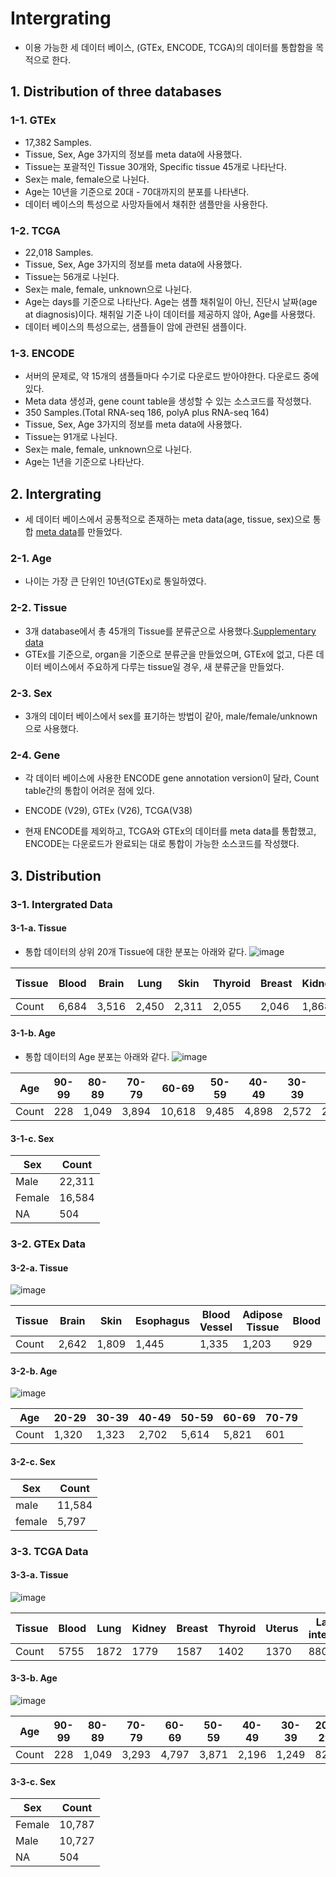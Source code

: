 # Intergrating 
+ 이용 가능한 세 데이터 베이스, (GTEx, ENCODE, TCGA)의 데이터를 통합함을 목적으로 한다.

## 1. Distribution of three databases
### 1-1. GTEx
  + 17,382 Samples.
  + Tissue, Sex, Age 3가지의 정보를 meta data에 사용했다. 
  + Tissue는 포괄적인 Tissue 30개와, Specific tissue 45개로 나타난다.
  + Sex는 male, female으로 나뉜다.
  + Age는 10년을 기준으로 20대 - 70대까지의 분포를 나타낸다.
  + 데이터 베이스의 특성으로 사망자들에서 채취한 샘플만을 사용한다.
### 1-2. TCGA
  + 22,018 Samples.
  + Tissue, Sex, Age 3가지의 정보를 meta data에 사용했다.
  + Tissue는 56개로 나뉜다.
  + Sex는 male, female, unknown으로 나뉜다.
  + Age는 days를 기준으로 나타난다. Age는 샘플 채취일이 아닌, 진단시 날짜(age at diagnosis)이다. 채취일 기준 나이 데이터를 제공하지 않아, Age를 사용했다.
  + 데이터 베이스의 특성으로는, 샘플들이 암에 관련된 샘플이다.
### 1-3. ENCODE
  + 서버의 문제로, 약 15개의 샘플들마다 수기로 다운로드 받아야한다. 다운로드 중에 있다.
  + Meta data 생성과, gene count table을 생성할 수 있는 소스코드를 작성했다.
  + 350 Samples.(Total RNA-seq 186, polyA plus RNA-seq 164)
  + Tissue, Sex, Age 3가지의 정보를 meta data에 사용했다.
  + Tissue는 91개로 나뉜다.
  + Sex는 male, female, unknown으로 나뉜다.
  + Age는 1년을 기준으로 나타난다.

## 2. Intergrating
+ 세 데이터 베이스에서 공통적으로 존재하는 meta data(age, tissue, sex)으로 통합 [meta data](https://github.com/Park-JungJoon/Human-transcriptome-atlas/blob/main/Supplementary%20data/integrated_tcga_gtex.tsv)를 만들었다.
### 2-1. Age
  + 나이는 가장 큰 단위인 10년(GTEx)로 통일하였다. 
### 2-2. Tissue
  + 3개 database에서 총 45개의 Tissue를 분류군으로 사용했다.[Supplementary data](https://github.com/Park-JungJoon/Human-transcriptome-atlas/blob/main/Supplementary%20data/Tissue%20intergrating.txt)
  + GTEx를 기준으로, organ을 기준으로 분류군을 만들었으며, GTEx에 없고, 다른 데이터 베이스에서 주요하게 다루는 tissue일 경우, 새 분류군을 만들었다.
### 2-3. Sex
  + 3개의 데이터 베이스에서 sex를 표기하는 방법이 같아, male/female/unknown으로 사용했다.
### 2-4. Gene
  + 각 데이터 베이스에 사용한 ENCODE gene annotation version이 달라, Count table간의 통합이 어려운 점에 있다. 
  + ENCODE (V29), GTEx (V26), TCGA(V38)

+ 현재 ENCODE를 제외하고, TCGA와 GTEx의 데이터를 meta data를 통합했고, ENCODE는 다운로드가 완료되는 대로 통합이 가능한 소스코드를 작성했다.
## 3. Distribution
### 3-1. Intergrated Data
#### 3-1-a. Tissue
+ 통합 데이터의 상위 20개 Tissue에 대한 분포는 아래와 같다.
![image](https://user-images.githubusercontent.com/97942772/209605034-8fa137a0-be4a-4119-964b-2d06c991c822.png)


Tissue|Blood|Brain|Lung|Skin|Thyroid|Breast|Kidney|Esophagus|Large Intestine|Uterus|Blood Vessel|Adipose Tissue|Prostate|Heart|Pancreas|Stomach|Muscle|Liver|Ovary|Nerve
-|-|-|-|-|-|-|-|-|-|-|-|-|-|-|-|-|-|-|-|-|
Count|6,684|3,516|2,450|2,311|2,055|2,046|1,868|1,666|1,659|1,531|1,335|1,203|936|861|840|830|803|696|683|630


#### 3-1-b. Age
+ 통합 데이터의 Age 분포는 아래와 같다.
![image](https://user-images.githubusercontent.com/97942772/209555837-e34a3066-35af-4e0d-a4b3-a71c4ea5fa8c.png)

Age|90-99|80-89|70-79|60-69|50-59|40-49|30-39|20-29|10-19|00-09|NA|
-|-|-|-|-|-|-|-|-|-|-|-|
Count|228|1,049|3,894|10,618|9,485|4,898|2,572|2,142|2,129|412|1,972


#### 3-1-c. Sex
Sex | Count
-|-
Male|22,311
Female|16,584
NA|504

### 3-2. GTEx Data
#### 3-2-a. Tissue
![image](https://user-images.githubusercontent.com/97942772/209605328-6820d488-6eb8-4d97-9ac3-da10c32dccb8.png)


Tissue|Brain|Skin|Esophagus|Blood Vessel|Adipose Tissue|Blood|Heart|Muscle|Large intestine|Thyroid|Nerve|Lung|Breast|Testis|Stomach|Pancreas|Pituitary|Adrenal Gland|Prostate|Spleen|
-|-|-|-|-|-|-|-|-|-|-|-|-|-|-|-|-|-|-|-|-|
Count|2,642|1,809|1,445|1,335|1,203|929|861|803|779|653|619|578|459|361|359|328|283|258|245|241


#### 3-2-b. Age
![image](https://user-images.githubusercontent.com/97942772/209559451-1de7ac4e-4af3-4103-8ff6-60bf902a76b8.png)

Age|20-29|30-39|40-49|50-59|60-69|70-79
-|-|-|-|-|-|-
Count|1,320|1,323|2,702|5,614|5,821|601

#### 3-2-c. Sex
Sex|Count
-|-
male|11,584
female|5,797

### 3-3. TCGA Data
#### 3-3-a. Tissue
![image](https://user-images.githubusercontent.com/97942772/209605291-a261c877-cce4-4bfb-8714-cae4f5218bf2.png)


Tissue|Blood|Lung|Kidney|Breast|Thyroid|Uterus|Large intestine|Brain|Prostate|Lymphoid organ|Pancreas|Ovary|Skin|Stomach|Liver|Bladder|ETC|Adrenal Gland|Tongue|Testis|
-|-|-|-|-|-|-|-|-|-|-|-|-|-|-|-|-|-|-|-|-|
Count|5755|1872|1779|1587|1402|1370|880|874|691|519|512|503|502|471|470|433|318|298|221|169|157|


#### 3-3-b. Age
![image](https://user-images.githubusercontent.com/97942772/209559228-047add7b-e153-4805-ab54-a83e4bc1d1fa.png)

Age|90-99|80-89|70-79|60-69|50-59|40-49|30-39|20-29|10-19|00-09|NA|
-|-|-|-|-|-|-|-|-|-|-|-|
Count|228|1,049|3,293|4,797|3,871|2,196|1,249|822|2,129|412|1,972


#### 3-3-c. Sex
Sex|Count
-|-
Female|10,787
Male|10,727
NA|504

